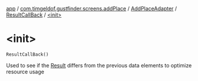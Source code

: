 [app](../../../index.md) / [com.timgeldof.gustfinder.screens.addPlace](../../index.md) / [AddPlaceAdapter](../index.md) / [ResultCallBack](index.md) / [&lt;init&gt;](./-init-.md)

# &lt;init&gt;

`ResultCallBack()`

Used to see if the [Result](../../../com.timgeldof.gustfinder.network.models.search-api/-result/index.md) differs from the previous data elements to optimize resource usage

